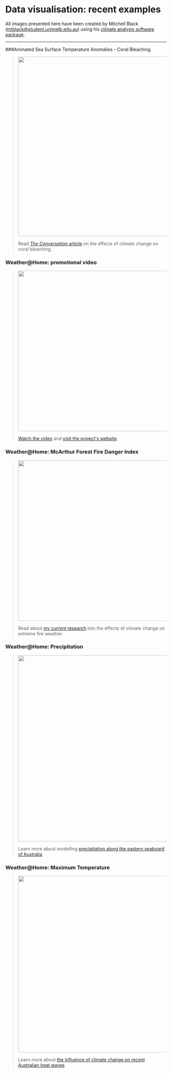 # Data visualisation: recent examples

All images presented here have been created by  Mitchell Black (mtblack@student.unimelb.edu.au) using his [climate analysis software package](https://github.com/MitchellBlack/Climate_analysis).

------

###Animated Sea Surface Temperature Anomalies - Coral Bleaching

> <img src= "https://c311ba9548948e593297-96809452408ef41d0e4fdd00d5a5d157.ssl.cf2.rackcdn.com/2016-04-28-great-barrier-reef-bleaching-would-be-almost-impossible-without-climate-change-58408/ii_1545b5d5c5faf4e5.gif" width="560" />
> 
> Read [*The Conversation* article](https://theconversation.com/great-barrier-reef-bleaching-would-be-almost-impossible-without-climate-change-58408) on the effects of climate change on coral bleaching.

### Weather@Home: promotional video

> [<img src= "https://www.dropbox.com/s/wzsrlgib8ql39ax/vimoe_wah.png?dl=1" width="500"/>](https://vimeo.com/89887692)
> 
> [Watch the video](https://vimeo.com/89887692) and [visit the project's website](http://www.climateprediction.net/weatherathome/australia-new-zealand-heat-waves/).

### Weather@Home: McArthur Forest Fire Danger Index

> <img src= "https://www.dropbox.com/s/3hx4clwthaz9nb3/fire_danger_index.gif?dl=1" width="500" />
> 
> Read about [my current research](https://agu.confex.com/agu/fm15/webprogram/Paper64244.html) into the effects of climate change on extreme fire weather.

### Weather@Home: Precipitation

> <img src= "https://www.dropbox.com/s/hrtlcu8h1ydhjm7/mslp_precip.gif?dl=1" width="580" />
> 
> Learn more about modelling [precipitation along the eastern seaboard of Australia](http://onlinelibrary.wiley.com/doi/10.1002/joc.4300/abstract)

### Weather@Home: Maximum Temperature

> <img src= "https://www.dropbox.com/s/swc0vluj23ejwu0/animated_tmax.gif?dl=1" width="550" />
> 
> Learn more about [the influence of climate change on recent Australian heat waves](https://theconversation.com/its-been-australias-hottest-ever-october-and-thats-no-coincidence-49941)

